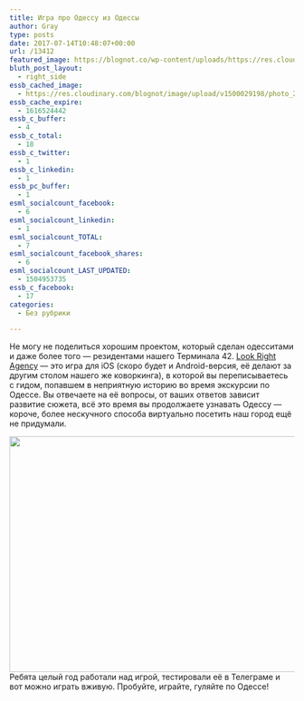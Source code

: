 ```yaml
---
title: Игра про Одессу из Одессы
author: Gray
type: posts
date: 2017-07-14T10:48:07+00:00
url: /13412
featured_image: https://blognot.co/wp-content/uploads/https://res.cloudinary.com/blognot/image/upload/v1500029198/photo_2017-07-14_13-32-13_f37gir.jpg
bluth_post_layout:
  - right_side
essb_cached_image:
  - https://res.cloudinary.com/blognot/image/upload/v1500029198/photo_2017-07-14_13-32-13_f37gir.jpg
essb_cache_expire:
  - 1616524442
essb_c_buffer:
  - 4
essb_c_total:
  - 18
essb_c_twitter:
  - 1
essb_c_linkedin:
  - 1
essb_pc_buffer:
  - 1
esml_socialcount_facebook:
  - 6
esml_socialcount_linkedin:
  - 1
esml_socialcount_TOTAL:
  - 7
esml_socialcount_facebook_shares:
  - 6
esml_socialcount_LAST_UPDATED:
  - 1504953735
essb_c_facebook:
  - 17
categories:
  - Без рубрики

---
```








Не могу не поделиться хорошим проектом, который сделан одесситами и даже более того — резидентами нашего Терминала 42. [Look Right Agency][1] — это игра для iOS (скоро будет и Android-версия, её делают за другим столом нашего же коворкинга), в которой вы переписываетесь с гидом, попавшем в неприятную историю во время экскурсии по Одессе. Вы отвечаете на её вопросы, от ваших ответов зависит развитие сюжета, всё это время вы продолжаете узнавать Одессу — короче, более нескучного способа виртуально посетить наш город ещё не придумали.

[<img data-attachment-id="13414" data-permalink="https://blognot.co/13412/photo_2017-07-14_13-32-13_f37gir" data-orig-file="https://i1.wp.com/blognot.co/wp-content/uploads/https://res.cloudinary.com/blognot/image/upload/v1500029198/photo_2017-07-14_13-32-13_f37gir.jpg?fit=1280%2C720&ssl=1" data-orig-size="1280,720" data-comments-opened="1" data-image-meta="{&quot;aperture&quot;:&quot;0&quot;,&quot;credit&quot;:&quot;&quot;,&quot;camera&quot;:&quot;&quot;,&quot;caption&quot;:&quot;&quot;,&quot;created_timestamp&quot;:&quot;0&quot;,&quot;copyright&quot;:&quot;&quot;,&quot;focal_length&quot;:&quot;0&quot;,&quot;iso&quot;:&quot;0&quot;,&quot;shutter_speed&quot;:&quot;0&quot;,&quot;title&quot;:&quot;photo_2017-07-14_13-32-13_f37gir&quot;}" data-image-title="photo_2017-07-14_13-32-13_f37gir" data-image-description="" data-medium-file="https://i1.wp.com/blognot.co/wp-content/uploads/https://res.cloudinary.com/blognot/image/upload/v1500029198/photo_2017-07-14_13-32-13_f37gir.jpg?fit=300%2C169&ssl=1" data-large-file="https://i1.wp.com/blognot.co/wp-content/uploads/https://res.cloudinary.com/blognot/image/upload/v1500029198/photo_2017-07-14_13-32-13_f37gir.jpg?fit=740%2C416&ssl=1" class="aligncenter wp-image-13414 size-large" src="https://i1.wp.com/res.cloudinary.com/blognot/image/upload/h_416,w_740/v1500029198/photo_2017-07-14_13-32-13_f37gir.jpg?resize=740%2C416&#038;ssl=1" alt="" width="740" height="416" data-recalc-dims="1" />][2]  
Ребята целый год работали над игрой, тестировали её в Телеграме и вот можно играть вживую. Пробуйте, играйте, гуляйте по Одессе!

 [1]: https://itunes.apple.com/app/id1148161536
 [2]: https://i2.wp.com/res.cloudinary.com/blognot/image/upload/v1500029198/photo_2017-07-14_13-32-13_f37gir.jpg?ssl=1